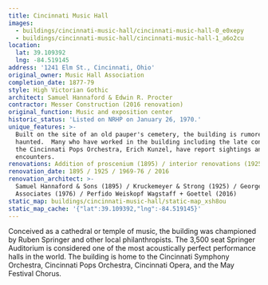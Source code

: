 ```yaml
---
title: Cincinnati Music Hall
images:
  - buildings/cincinnati-music-hall/cincinnati-music-hall-0_e0xepy
  - buildings/cincinnati-music-hall/cincinnati-music-hall-1_a6o2cu
location:
  lat: 39.109392
  lng: -84.519145
address: '1241 Elm St., Cincinnati, Ohio'
original_owner: Music Hall Association
completion_date: 1877-79
style: High Victorian Gothic
architect: Samuel Hannaford & Edwin R. Procter
contractor: Messer Construction (2016 renovation)
original_function: Music and exposition center
historic_status: 'Listed on NRHP on January 26, 1970.'
unique_features: >-
  Built on the site of an old pauper's cemetery, the building is rumored to be
  haunted.  Many who have worked in the building including the late conductor of
  the Cincinnati Pops Orchestra, Erich Kunzel, have report sightings and
  encounters.
renovations: Addition of proscenium (1895) / interior renovations (1925 / 1976 / 2016)
renovation_date: 1895 / 1925 / 1969-76 / 2016
renovation_architect: >-
  Samuel Hannaford & Sons (1895) / Kruckemeyer & Strong (1925) / George Schatz &
  Associates (1976) / Perfido Weiskopf Wagstaff + Goettel (2016)
static_map: buildings/cincinnati-music-hall/static-map_xsh8ou
static_map_cache: '{"lat":39.109392,"lng":-84.519145}'
---
```


Conceived as a cathedral or temple of music, the building was championed by Ruben Springer and other local philanthropists. The 3,500 seat Springer Auditorium is considered one of the most acoustically perfect performance halls in the world. The building is home to the Cincinnati Symphony Orchestra, Cincinnati Pops Orchestra, Cincinnati Opera, and the May Festival Chorus.
